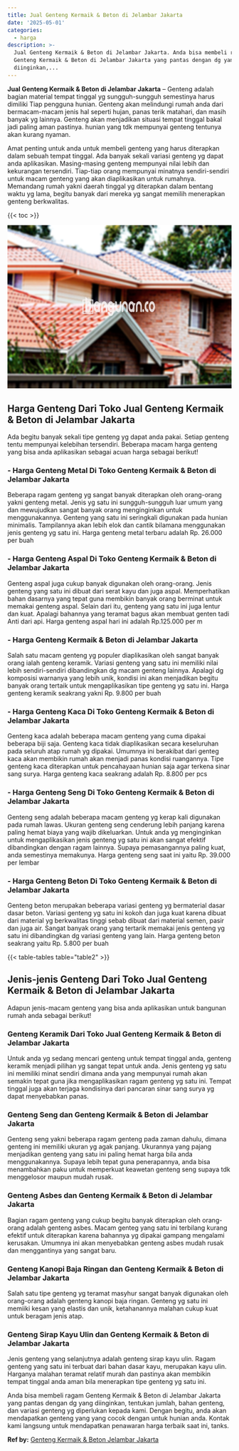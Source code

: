 ```yaml
---
title: Jual Genteng Kermaik & Beton di Jelambar Jakarta
date: '2025-05-01'
categories:
  - harga
description: >-
  Jual Genteng Kermaik & Beton di Jelambar Jakarta. Anda bisa membeli ragam
  Genteng Kermaik & Beton di Jelambar Jakarta yang pantas dengan dg yang
  diinginkan,...
---
```


**Jual Genteng Kermaik & Beton di Jelambar Jakarta** – Genteng adalah bagian material tempat tinggal yg sungguh-sungguh semestinya harus dimiliki Tiap pengguna hunian. Genteng akan melindungi rumah anda dari bermacam-macam jenis hal seperti hujan, panas terik matahari, dan masih banyak yg lainnya. Genteng akan menjadikan situasi tempat tinggal bakal jadi paling aman pastinya. hunian yang tdk mempunyai genteng tentunya akan kurang nyaman.

Amat penting untuk anda untuk membeli genteng yang harus diterapkan dalam sebuah tempat tinggal. Ada banyak sekali variasi genteng yg dapat anda aplikasikan. Masing-masing genteng mempunyai nilai lebih dan kekurangan tersendiri. Tiap-tiap orang mempunyai minatnya sendiri-sendiri untuk macam genteng yang akan diaplikasikan untuk rumahnya. Memandang rumah yakni daerah tinggal yg diterapkan dalam bentang waktu yg lama, begitu banyak dari mereka yg sangat memilih menerapkan genteng berkwalitas.

{{< toc >}}

![Jual Genteng Kermaik & Beton di Jelambar Jakarta](/images/genteng-minimalis-murah33.png)

## Harga Genteng Dari Toko Jual Genteng Kermaik & Beton di Jelambar Jakarta

Ada begitu banyak sekali tipe genteng yg dapat anda pakai. Setiap genteng tentu mempunyai kelebihan tersendiri. Beberapa macam harga genteng yang bisa anda aplikasikan sebagai acuan harga sebagai berikut!

### \- Harga Genteng Metal Di Toko Genteng Kermaik & Beton di Jelambar Jakarta

Beberapa ragam genteng yg sangat banyak diterapkan oleh orang-orang yakni genteng metal. Jenis yg satu ini sungguh-sungguh luar umum yang dan mewujudkan sangat banyak orang menginginkan untuk menggunakannya. Genteng yang satu ini seringkali digunakan pada hunian minimalis. Tampilannya akan lebih elok dan cantik bilamana menggunakan jenis genteng yg satu ini. Harga genteng metal terbaru adalah Rp. 26.000 per buah

### \- Harga Genteng Aspal Di Toko Genteng Kermaik & Beton di Jelambar Jakarta

Genteng aspal juga cukup banyak digunakan oleh orang-orang. Jenis genteng yang satu ini dibuat dari serat kayu dan juga aspal. Memperhatikan bahan dasarnya yang tepat guna membikin banyak orang berminat untuk memakai genteng aspal. Selain dari itu, genteng yang satu ini juga lentur dan kuat. Apalagi bahannya yang teramat bagus akan membuat genten tadi Anti dari api. Harga genteng aspal hari ini adalah Rp.125.000 per m

### \- Harga Genteng Kermaik & Beton di Jelambar Jakarta

Salah satu macam genteng yg populer diaplikasikan oleh sangat banyak orang ialah genteng keramik. Variasi genteng yang satu ini memiliki nilai lebih sendiri-sendiri dibandingkan dg macam genteng lainnya. Apalagi dg komposisi warnanya yang lebih unik, kondisi ini akan menjadikan begitu banyak orang tertaik untuk mengaplikasikan tipe genteng yg satu ini. Harga genteng keramik seakrang yakni Rp. 9.800 per buah

### \- Harga Genteng Kaca Di Toko Genteng Kermaik & Beton di Jelambar Jakarta

Genteng kaca adalah beberapa macam genteng yang cuma dipakai beberapa biji saja. Genteng kaca tidak diaplikasikan secara keseluruhan pada seluruh atap rumah yg dipakai. Umumnya ini berakibat dari genteg kaca akan membikin rumah akan menjadi panas kondisi ruangannya. Tipe genteng kaca diterapkan untuk pencahayaan hunian saja agar terkena sinar sang surya. Harga genteng kaca seakrang adalah Rp. 8.800 per pcs

### \- Harga Genteng Seng Di Toko Genteng Kermaik & Beton di Jelambar Jakarta

Genteng seng adalah beberapa macam genteng yg kerap kali digunakan pada rumah lawas. Ukuran genteng seng cenderung lebih panjang karena paling hemat biaya yang wajib dikeluarkan. Untuk anda yg menginginkan untuk mengaplikasikan jenis genteng yg satu ini akan sangat efektif dibandingkan dengan ragam lainnya. Supaya pemasangannya paling kuat, anda semestinya memakunya. Harga genteng seng saat ini yaitu Rp. 39.000 per lembar

### \- Harga Genteng Beton Di Toko Genteng Kermaik & Beton di Jelambar Jakarta

Genteng beton merupakan beberapa variasi genteng yg bermaterial dasar dasar beton. Variasi genteng yg satu ini kokoh dan juga kuat karena dibuat dari material yg berkwalitas tinggi sebab dibuat dari material semen, pasir dan juga air. Sangat banyak orang yang tertarik memakai jenis genteng yg satu ini dibandingkan dg variasi genteng yang lain. Harga genteng beton seakrang yaitu Rp. 5.800 per buah

{{< table-tables table="table2" >}}

## Jenis-jenis Genteng Dari Toko Jual Genteng Kermaik & Beton di Jelambar Jakarta

Adapun jenis-macam genteng yang bisa anda aplikasikan untuk bangunan rumah anda sebagai berikut!

### Genteng Keramik Dari Toko Jual Genteng Kermaik & Beton di Jelambar Jakarta

Untuk anda yg sedang mencari genteng untuk tempat tinggal anda, genteng keramik menjadi pilihan yg sangat tepat untuk anda. Jenis genteng yg satu ini memiliki minat sendiri dimana anda yang mempunyai rumah akan semakin tepat guna jika mengaplikasikan ragam genteng yg satu ini. Tempat tinggal juga akan terjaga kondisinya dari pancaran sinar sang surya yg dapat menyebabkan panas.

### Genteng Seng dan Genteng Kermaik & Beton di Jelambar Jakarta

Genteng seng yakni beberapa ragam genteng pada zaman dahulu, dimana genteng ini memiliki ukuran yg agak panjang. Ukurannya yang pajang menjadikan genteng yang satu ini paling hemat harga bila anda menggunakannya. Supaya lebih tepat guna penerapannya, anda bisa menambahkan paku untuk memperkuat keawetan genteng seng supaya tdk menggelosor maupun mudah rusak.

### Genteng Asbes dan Genteng Kermaik & Beton di Jelambar Jakarta

Bagian ragam genteng yang cukup begitu banyak diterapkan oleh orang-orang adalah genteng asbes. Macam genteg yang satu ini terbilang kurang efektif untuk diterapkan karena bahannya yg dipakai gampang mengalami kerusakan. Umumnya ini akan menyebabkan genteng asbes mudah rusak dan menggantinya yang sangat baru.

### Genteng Kanopi Baja Ringan dan Genteng Kermaik & Beton di Jelambar Jakarta

Salah satu tipe genteng yg teramat masyhur sangat banyak digunakan oleh orang-orang adalah genteng kanopi baja ringan. Genteng yg satu ini memiiki kesan yang elastis dan unik, ketahanannya malahan cukup kuat untuk beragam jenis atap.

### Genteng Sirap Kayu Ulin dan Genteng Kermaik & Beton di Jelambar Jakarta

Jenis genteng yang selanjutnya adalah genteng sirap kayu ulin. Ragam genteng yang satu ini terbuat dari bahan dasar kayu, merupakan kayu ulin. Harganya malahan teramat relatif murah dan pastinya akan membikin tempat tinggal anda aman bila menerapkan tipe genteng yg satu ini.

Anda bisa membeli ragam Genteng Kermaik & Beton di Jelambar Jakarta yang pantas dengan dg yang diinginkan, tentukan jumlah, bahan genteng, dan variasi genteng yg diperlukan kepada kami. Dengan begitu, anda akan mendapatkan genteng yang yang cocok dengan untuk hunian anda. Kontak kami langsung untuk mendapatkan penawaran harga terbaik saat ini, tanks.

**Ref by:**  [Genteng Kermaik & Beton  Jelambar Jakarta](https://id.wikipedia.org/wiki/Genteng)
